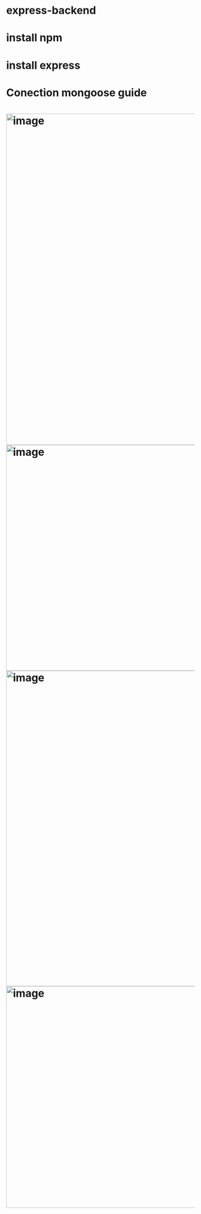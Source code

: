# express-backend
# install npm 
# install express
<h1>Conection mongoose guide <h1/>
<img width="1294" height="885" alt="image" src="https://github.com/user-attachments/assets/94dbd7e6-5b61-48c0-8a5a-8ad37ab6c56a" />
<img width="1382" height="603" alt="image" src="https://github.com/user-attachments/assets/9b42d355-302b-423a-b4c4-bbe420558409" />
<img width="1271" height="843" alt="image" src="https://github.com/user-attachments/assets/4a726d91-a947-46ee-9aa9-042637efc880" />
<img width="981" height="592" alt="image" src="https://github.com/user-attachments/assets/6322df74-21e7-4adb-a40e-faf437865c0b" />
